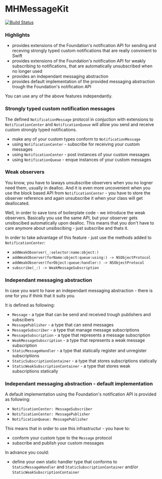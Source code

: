 # MHMessageKit

[![Build Status](https://www.bitrise.io/app/e852e912fb99f260.svg?token=d5eturMQ4qsKk6BCVJt61w&branch=master)](https://www.bitrise.io/app/e852e912fb99f260)

### Highlights

- provides extensions of the Foundation's notification API for sending and receving strongly typed custom notifications that are really convinient to Swift
- provides extensions of the Foundation's notification API for weakly subscribing to notifications, that are automatically unsubscribed when no longer used
- provides an independant messaging abstraction
- provides default implementation of the provided messaging abstraction trough the Foundation's notification API

You can use any of the above features independantly.

### Strongly typed custom notification messages

The defined `NotificationMessage` protocol in conjuction with extensions to `NotificationCenter` and `NotificationQueue` will allow you send and receive custom strongly typed notifications.

- make any of your custom types conform to `NotificationMessage`
- using `NotificationCenter` - subscribe for receiving your custom messages
- using `NotificationCenter` - post instances of your custom messages
- using `NotificationQueue` - enque instances of your custom messages

### Weak observers

You know, you have to laways unsubscribe observers when you no logner need them, usually in dealloc.
And it is even more uncovenient when you use the block based API from `NotificationCenter` - you have to store the observer reference and again unsubscribe it when your class will get deallocated.

Well, in order to save tons of boilerplate code - we introduce the weak observers. Basically you use the same API, but your observer gets unsibscibed automatically upon dealloc.
This means that you don't have to care anymore about unsibscibing - just subscribe and thats it.

In order to take advantage of this feature - just use the methods added to `NotificationCenter`:

- `addWeakObserver(_:selector:name:object:)`
- `addWeakObserver(forName:object:queue:using:) -> NSObjectProtocol`
- `addWeakObserver(forObject:queue:handler:) -> NSObjectProtocol`
- `subscribe(_:) -> WeakMessageSubscription`

### Independant messaging abstraction

In case you want to have an independant messaging abstraction - there is one for you if think that it suits you.

It is defined as following:

- `Message` - a type that can be send and received trough publishers and subscibers
- `MessagePublisher` - a type that can send messages
- `MessageSubscriber` - a type that manage message subscriptions
- `MessageSubscription` - a type that represents a message subscription
- `WeakMessageSubscription` - a type that represents a weak message subscription
- `StaticMessageHandler` - a type that statically register and unregister subscriptions
- `StaticSubscriptionContainer` - a type that stores subscriptions statically
- `StaticWeakSubscriptionContainer` - a type that stores weak subscriptions statically

### Independant messaging abstraction - default implementation

A default implementation using the Foundation's notification API is provided as following:

- `NotificationCenter: MessageSubscriber`
- `NotificationCenter: MessagePublisher`
- `NotificationQueue: MessagePublisher`

This means that in order to use this infrastructur - you have to:

- conform your custom type to the `Message` protocol
- subscribe and publish your custom messages

In advance you could:

- define your own static handler type that conforms to `StaticMessageHandler` and `StaticSubscriptionContainer` and/or `StaticWeakSubscriptionContainer`
